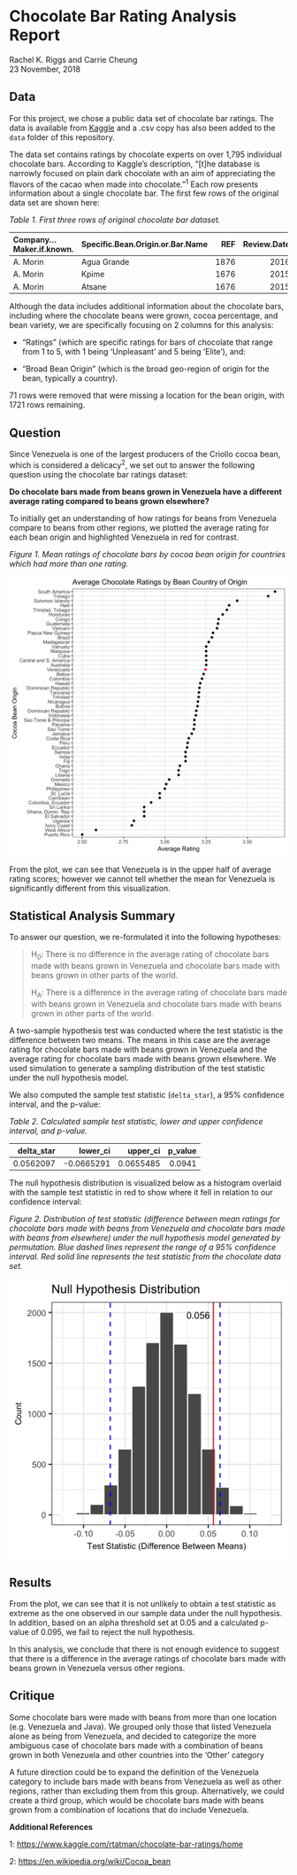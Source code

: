 Chocolate Bar Rating Analysis Report
================
Rachel K. Riggs and Carrie Cheung
<br>23 November, 2018

## Data

For this project, we chose a public data set of chocolate bar ratings.
The data is available from
[Kaggle](https://www.kaggle.com/rtatman/chocolate-bar-ratings) and a
.csv copy has also been added to the `data` folder of this repository.

The data set contains ratings by chocolate experts on over 1,795
individual chocolate bars. According to Kaggle’s description, “\[t\]he
database is narrowly focused on plain dark chocolate with an aim of
appreciating the flavors of the cacao when made into
chocolate.”<sup>1</sup> Each row presents information about a single
chocolate bar. The first few rows of the original data set are shown
here:

*Table 1. First three rows of original chocolate bar
dataset.*

| Company…Maker.if.known. | Specific.Bean.Origin.or.Bar.Name |  REF | Review.Date | Cocoa.Percent | Company.Location | Rating | Bean.Type | Broad.Bean.Origin |
| :---------------------- | :------------------------------- | ---: | ----------: | :------------ | :--------------- | -----: | :-------- | :---------------- |
| A. Morin                | Agua Grande                      | 1876 |        2016 | 63%           | France           |   3.75 |           | Sao Tome          |
| A. Morin                | Kpime                            | 1676 |        2015 | 70%           | France           |   2.75 |           | Togo              |
| A. Morin                | Atsane                           | 1676 |        2015 | 70%           | France           |   3.00 |           | Togo              |

Although the data includes additional information about the chocolate
bars, including where the chocolate beans were grown, cocoa percentage,
and bean variety, we are specifically focusing on 2 columns for this
analysis:

  - “Ratings” (which are specific ratings for bars of chocolate that
    range from 1 to 5, with 1 being ‘Unpleasant’ and 5 being ‘Elite’),
    and:

  - “Broad Bean Origin” (which is the broad geo-region of origin for the
    bean, typically a country).

71 rows were removed that were missing a location for the bean origin,
with 1721 rows remaining.

## Question

Since Venezuela is one of the largest producers of the Criollo cocoa
bean, which is considered a delicacy<sup>2</sup>, we set out to answer
the following question using the chocolate bar ratings dataset:

**Do chocolate bars made from beans grown in Venezuela have a different
average rating compared to beans grown elsewhere?**

To initially get an understanding of how ratings for beans from
Venezuela compare to beans from other regions, we plotted the average
rating for each bean origin and highlighted Venezuela in red for
contrast.

*Figure 1. Mean ratings of chocolate bars by cocoa bean origin for
countries which had more than one rating.*

![](../results/choc_data_viz.png)

From the plot, we can see that Venezuela is in the upper half of average
rating scores; however we cannot tell whether the mean for Venezuela is
significantly different from this visualization.

## Statistical Analysis Summary

To answer our question, we re-formulated it into the following
hypotheses:

> H<sub>0</sub>: There is no difference in the average rating of
> chocolate bars made with beans grown in Venezuela and chocolate bars
> made with beans grown in other parts of the world.
> 
> H<sub>A</sub>: There is a difference in the average rating of
> chocolate bars made with beans grown in Venezuela and chocolate bars
> made with beans grown in other parts of the world.

A two-sample hypothesis test was conducted where the test statistic is
the difference between two means. The means in this case are the average
rating for chocolate bars made with beans grown in Venezuela and the
average rating for chocolate bars made with beans grown elsewhere. We
used simulation to generate a sampling distribution of the test
statistic under the null hypothesis model.

We also computed the sample test statistic (`delta_star`), a 95%
confidence interval, and the p-value:

*Table 2. Calculated sample test statistic, lower and upper confidence
interval, and p-value.*

| delta\_star |   lower\_ci | upper\_ci | p\_value |
| ----------: | ----------: | --------: | -------: |
|   0.0562097 | \-0.0665291 | 0.0655485 |   0.0941 |

The null hypothesis distribution is visualized below as a histogram
overlaid with the sample test statistic in red to show where it fell in
relation to our confidence interval:

*Figure 2. Distribution of test statistic (difference between mean
ratings for chocolate bars made with beans from Venezuela and chocolate
bars made with beans from elsewhere) under the null hypothesis model
generated by permutation. Blue dashed lines represent the range of a 95%
confidence interval. Red solid line represents the test statistic from
the chocolate data set.*

![](../results/choc_ratings_analysis_viz.png)

## Results

From the plot, we can see that it is not unlikely to obtain a test
statistic as extreme as the one observed in our sample data under the
null hypothesis. In addition, based on an alpha threshold set at 0.05
and a calculated p-value of 0.095, we fail to reject the null
hypothesis.

In this analysis, we conclude that there is not enough evidence to
suggest that there is a difference in the average ratings of chocolate
bars made with beans grown in Venezuela versus other regions.

## Critique

Some chocolate bars were made with beans from more than one location
(e.g. Venezuela and Java). We grouped only those that listed Venezuela
alone as being from Venezuela, and decided to categorize the more
ambiguous case of chocolate bars made with a combination of beans grown
in both Venezuela and other countries into the ‘Other’ category

A future direction could be to expand the definition of the Venezuela
category to include bars made with beans from Venezuela as well as other
regions, rather than excluding them from this group. Alternatively, we
could create a third group, which would be chocolate bars made with
beans grown from a combination of locations that do include Venezuela.

**Additional References**

1: <https://www.kaggle.com/rtatman/chocolate-bar-ratings/home>

2: <https://en.wikipedia.org/wiki/Cocoa_bean>
